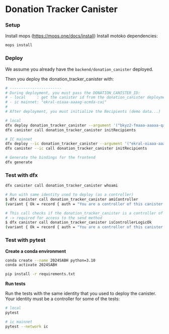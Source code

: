 # Donation Tracker Canister

### Setup

Install mops (https://mops.one/docs/install)
Install motoko dependencies:

```bash
mops install
```

### Deploy

We assume you already have the `backend/donation_canister` deployed.

Then you deploy the donation_tracker_canister with:

```bash
# -----------------------
# During deployment, you must pass the DONATION_CANISTER_ID:
# - local     : get the canister id from the donation_canister deployment step
# - ic mainnet: "ekral-oiaaa-aaaag-acmda-cai"
#
# After deployment, you must initialize the Recipients (demo data...)

# local
dfx deploy donation_tracker_canister --argument '("bkyz2-fmaaa-aaaaa-qaaaq-cai")'
dfx canister call donation_tracker_canister initRecipients

# IC mainnet
dfx deploy --ic donation_tracker_canister --argument '("ekral-oiaaa-aaaag-acmda-cai")'
dfx canister --ic call donation_tracker_canister initRecipients

# Generate the bindings for the frontend
dfx generate
```

### Test with dfx

```bash
dfx canister call donation_tracker_canister whoami

# Run with same identity used to deploy (as a controller)
$ dfx canister call donation_tracker_canister amiController
(variant { Ok = record { auth = "You are a controller of this canister." } })

# This call checks if the donation_tracker_canister is a controller of the donation_canister
# -> required for access to the send method
$ dfx canister call donation_tracker_canister isControllerLogicOk
(variant { Ok = record { auth = "You are a controller of this canister." } })
```

### Test with pytest

**Create a conda environment**

```bash
conda create --name 2024SABH python=3.10
conda activate 2024SABH

pip install -r requirements.txt
```

**Run tests**

Run the tests with the same identity that you used to deploy the canister.
Your identity must be a controller for some of the tests:

```bash
# local
pytest

# ic mainnet
pytest --network ic
```